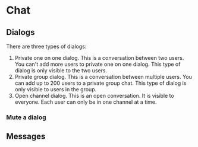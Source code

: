 # Chat
## Dialogs
There are three types of dialogs:

1. Private one on one dialog. This is a conversation between two users. You can't add more users to private one on one dialog. This type of dialog is only visible to the two users.
2. Private group dialog. This is a conversation between multiple users. You can add up to 200 users to a private group chat. This type of dialog is only visible to users in the group.
3. Open channel dialog. This is an open conversation. It is visible to everyone. Each user can only be in one channel at a time.

### Mute a dialog


## Messages
